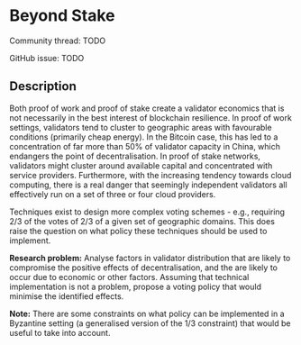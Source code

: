 # Beyond Stake

Community thread: TODO

GitHub issue: TODO

## Description

Both proof of work and proof of stake create a validator economics that is not necessarily
in the best interest of blockchain resilience. In proof of work settings, validators tend
to cluster to geographic areas with favourable conditions (primarily cheap energy). In the
Bitcoin case, this has led to a concentration of far more than 50% of validator capacity in
China, which endangers the point of decentralisation. In proof of stake networks, validators might cluster around available capital and concentrated with service providers. Furthermore, with the increasing tendency towards cloud computing, there is a real danger that seemingly independent validators all effectively run on a set of three or four cloud providers.

Techniques exist to design more complex voting schemes - e.g., requiring 2/3 of the votes
of 2/3 of a given set of geographic domains. This does raise the question on what policy these techniques should be used to implement.

**Research problem:** Analyse factors in validator distribution that are likely to compromise
the positive effects of decentralisation, and the are likely to occur due to economic or other factors. Assuming that technical implementation is not a problem, propose a voting policy that would minimise the identified effects.

**Note:** There are some constraints on what policy can be implemented in a Byzantine setting (a generalised version of the 1/3 constraint) that would be useful to take into account.